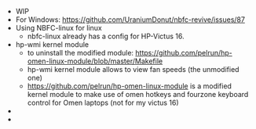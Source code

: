 - WIP
- For Windows: https://github.com/UraniumDonut/nbfc-revive/issues/87
- Using NBFC-linux for linux
	- nbfc-linux already has a config for HP-Victus 16.
- hp-wmi kernel module
	- to uninstall the modified module: https://github.com/pelrun/hp-omen-linux-module/blob/master/Makefile
	- hp-wmi kernel module allows to view fan speeds (the unmodified one)
	- https://github.com/pelrun/hp-omen-linux-module is a modified kernel module to make use of omen hotkeys and fourzone keyboard control for Omen laptops (not for my victus 16)
-
-